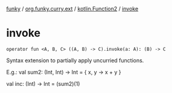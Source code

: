 [funky](../../index.md) / [org.funky.curry.ext](../index.md) / [kotlin.Function2](index.md) / [invoke](.)

# invoke

`operator fun <A, B, C> ((A, B) -> C).invoke(a: A): (B) -> C`

Syntax extension to partially apply uncurried functions.

E.g.:
val sum2: (Int, Int) -&gt; Int = { x, y -&gt; x + y }

val inc: (Int) -&gt; Int = (sum2)(1)

